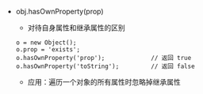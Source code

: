 - obj.hasOwnProperty(prop)
    - 对待自身属性和继承属性的区别

    ```
    o = new Object();
    o.prop = 'exists';
    o.hasOwnProperty('prop');             // 返回 true
    o.hasOwnProperty('toString');         // 返回 false
    ```
    - 应用：遍历一个对象的所有属性时忽略掉继承属性
